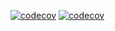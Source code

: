 [![codecov](https://coverage.dubizzlecloud.com/gle/olx:dubizzle:developers:mobile:android/android-dubizzle-property/branch/develop/graph/badge.svg?token=oDwaw8HBZ7)](https://coverage.dubizzlecloud.com/gle/olx:dubizzle:developers:mobile:android/android-dubizzle-property)
[![codecov](https://coverage.dubizzlecloud.com/gle/olx:dubizzle:developers:mobile:android/android-dubizzle-property/branch/develop/graphs/commits.svg?token=oDwaw8HBZ7)](https://coverage.dubizzlecloud.com/gle/olx:dubizzle:developers:mobile:android/android-dubizzle-property)
